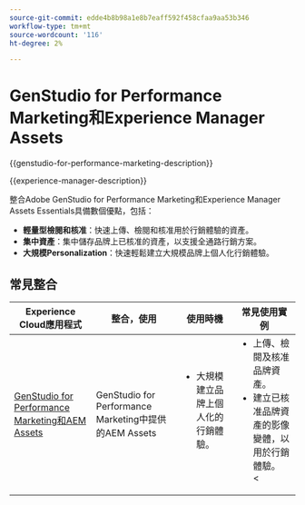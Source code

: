 ```yaml
---
source-git-commit: edde4b8b98a1e8b7eaff592f458cfaa9aa53b346
workflow-type: tm+mt
source-wordcount: '116'
ht-degree: 2%

---
```



# GenStudio for Performance Marketing和Experience Manager Assets

{{genstudio-for-performance-marketing-description}}

{{experience-manager-description}}

整合Adobe GenStudio for Performance Marketing和Experience Manager Assets Essentials具備數個優點，包括：

+ **輕量型檢閱和核准**：快速上傳、檢閱和核准用於行銷體驗的資產。
+ **集中資產**：集中儲存品牌上已核准的資產，以支援全通路行銷方案。
+ **大規模Personalization**：快速輕鬆建立大規模品牌上個人化行銷體驗。

## 常見整合

<table>
    <thead>
        <tr>
            <th>Experience Cloud應用程式</th>
            <th>整合，使用</th>
            <th>使用時機</th>
            <th>常見使用實例</th>
        </tr>
    </thead>
    <tbody>
        <tr>
            <td><a href="../../integrations/tutorials/aem-genstudio-for-performance-marketing/overview.md" target="_blank" rel="noreferrer">GenStudio for Performance Marketing和AEM Assets</a></td>
            <td>GenStudio for Performance Marketing中提供的AEM Assets</td>
            <td>
                <ul style="margin-top: 0;">
                    <li>大規模建立品牌上個人化的行銷體驗。</li>
                </ul>
            </td>
            <td>
                <ul style="margin-top: 0;">
                    <li>上傳、檢閱及核准品牌資產。</li>
                    <li>建立已核准品牌資產的影像變體，以用於行銷體驗。</li>&lt;
                </ul>
            </td>
        </tr>        
    </tbody>          
</table>
